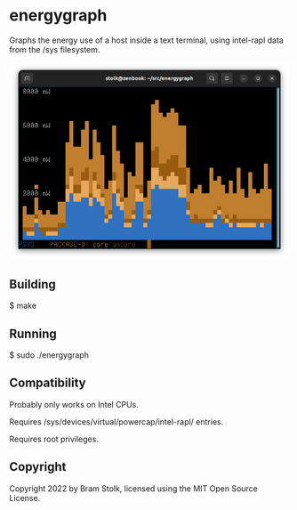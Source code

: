 # energygraph

Graphs the energy use of a host inside a text terminal, using intel-rapl data from the /sys filesystem.

![screenshot](images/screenshot0.png "screenshot")

## Building

$ make

## Running

$ sudo ./energygraph

## Compatibility

Probably only works on Intel CPUs.

Requires /sys/devices/virtual/powercap/intel-rapl/ entries.

Requires root privileges.

## Copyright

Copyright 2022 by Bram Stolk, licensed using the MIT Open Source License.

